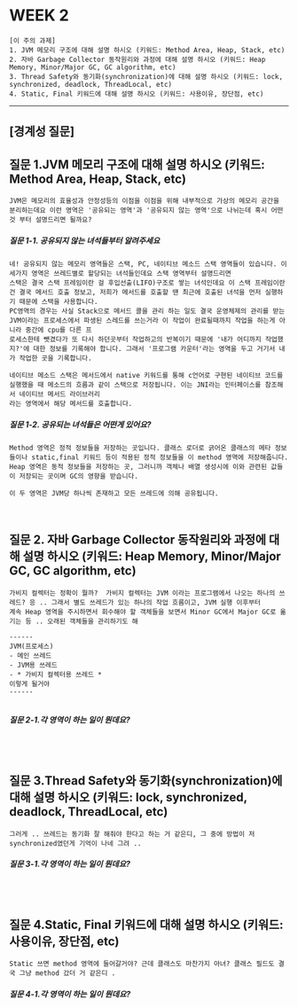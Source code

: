 # WEEK 2

```
[이 주의 과제]
1. JVM 메모리 구조에 대해 설명 하시오 (키워드: Method Area, Heap, Stack, etc)
2. 자바 Garbage Collector 동작원리와 과정에 대해 설명 하시오 (키워드: Heap Memory, Minor/Major GC, GC algorithm, etc)
3. Thread Safety와 동기화(synchronization)에 대해 설명 하시오 (키워드: lock, synchronized, deadlock, ThreadLocal, etc)
4. Static, Final 키워드에 대해 설명 하시오 (키워드: 사용이유, 장단점, etc)
```

-----


## [경계성 질문]

## 질문 1.JVM 메모리 구조에 대해 설명 하시오 (키워드: Method Area, Heap, Stack, etc)
```
JVM은 메모리의 효율성과 안정성등의 이점을 이점을 위해 내부적으로 가상의 메모리 공간을 분리하는데요 이런 영역은 '공유되는 영역'과 '공유되지 않는 영역'으로 나뉘는데 혹시 어떤 것 부터 설명드리면 될까요?
```

##### 질문 1-1. 공유되지 않는 녀석들부터 알려주세요
```
네! 공유되지 않는 메모리 영역들은 스택, PC, 네이티브 메소드 스택 영역들이 있습니다. 이 세가지 영역은 쓰레드별로 할당되는 녀석들인데요 스택 영역부터 설명드리면
스택은 결국 스택 프레임이란 걸 후입선출(LIFO)구조로 쌓는 녀석인데요 이 스택 프레임이란 건 결국 메서드 호출 정보고, 저희가 메서드를 호출할 땐 최근에 호출된 녀석을 먼저 실행하기 때문에 스택을 사용합니다.
PC영역의 경우는 사실 Stack으로 메서드 콜을 관리 하는 일도 결국 운영체제의 관리를 받는 JVM이라는 프로세스에서 파생된 스레드를 쓰는거라 이 작업이 완료될때까지 작업을 하는게 아니라 중간에 cpu를 다른 프
로세스한테 뺏겼다가 또 다시 하던곳부터 작업하고의 반복이기 때문에 '내가 어디까지 작업했지?'에 대한 정보를 기록해야 합니다. 그래서 '프로그램 카운터'라는 영역을 두고 거기서 내가 작업한 곳을 기록합니다.

네이티브 메소드 스택은 메서드에서 native 키워드를 통해 c언어로 구현된 네이티브 코드를 실행했을 때 메소드의 흐름과 같이 스택으로 저장됩니다. 이는 JNI라는 인터페이스를 참조해서 네이티브 메서드 라이브러리
라는 영역에서 해당 메서드를 호출합니다.

```

##### 질문 1-2. 공유되는 녀석들은 어떤게 있어요?
```
Method 영역은 정적 정보들을 저장하는 곳입니다. 클래스 로더로 긁어온 클래스의 메타 정보들이나 static,final 키워드 등이 적용된 정적 정보들을 이 method 영역에 저장해줍니다.
Heap 영역은 동적 정보들을 저장하는 곳, 그러니까 객체나 배열 생성시에 이와 관련된 값들이 저장되는 곳이며 GC의 영향을 받습니다.

이 두 영역은 JVM당 하나씩 존재하고 모든 쓰레드에 의해 공유됩니다.
```

<br>



## 질문 2. 자바 Garbage Collector 동작원리와 과정에 대해 설명 하시오 (키워드: Heap Memory, Minor/Major GC, GC algorithm, etc)
```
가비지 컬렉터는 정확이 뭘까?  가비지 컬렉터는 JVM 이라는 프로그램에서 나오는 하나의 쓰레드? 응 .. 그래서 별도 쓰레드가 있는 하나의 작업 흐름이고, JVM 실행 이후부터
계속 Heap 영역을 주시하면서 회수해야 할 객체들을 보면서 Minor GC에서 Major GC로 옮기는 등 .. 오래된 객체들을 관리하기도 해

------
JVM(프로세스)
- 메인 쓰레드
- JVM용 쓰레드
- * 가비지 컬렉터용 쓰레드 *
이렇게 될거야
------


```

##### 질문 2-1.각 영역이 하는 일이 뭔데요?
```

```

<br>


## 질문 3.Thread Safety와 동기화(synchronization)에 대해 설명 하시오 (키워드: lock, synchronized, deadlock, ThreadLocal, etc)
```
그러게 .. 쓰레드는 동기화 잘 해줘야 한다고 하는 거 같은디, 그 중에 방법이 저 synchronized였던게 기억이 나네 그려 ..

```

##### 질문 3-1.각 영역이 하는 일이 뭔데요?
```

```

<br>


## 질문 4.Static, Final 키워드에 대해 설명 하시오 (키워드: 사용이유, 장단점, etc)
```
Static 쓰면 method 영역에 들어갈거야? 근데 클래스도 마찬가지 아녀? 클래스 필드도 결국 그냥 method 갔더 거 같은디 .

```

##### 질문 4-1.각 영역이 하는 일이 뭔데요?
```

```

<br>


